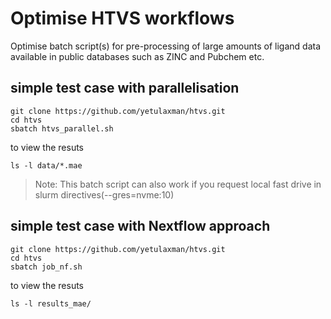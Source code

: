 # Optimise HTVS workflows
Optimise batch script(s) for pre-processing of large amounts of ligand data available in public databases such as ZINC and Pubchem etc.

## simple test case with parallelisation


```
git clone https://github.com/yetulaxman/htvs.git
cd htvs
sbatch htvs_parallel.sh

```

to view the resuts

```
ls -l data/*.mae
```
> Note: This batch script can also  work if you request local fast drive in slurm directives(--gres=nvme:10) 
## simple test case with  Nextflow approach


```
git clone https://github.com/yetulaxman/htvs.git
cd htvs
sbatch job_nf.sh 
```

to view the resuts

```
ls -l results_mae/
```
